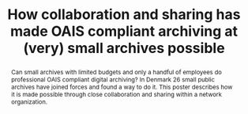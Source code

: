 ---
abstract: Can small archives with limited budgets and only a handful of employees
  do professional OAIS compliant digital archiving? In Denmark 26 small public archives
  have joined forces and found a way to do it. This poster describes how it is made
  possible through close collaboration and sharing within a network organization.
creators:
- Hougaard Edsen Johansen, Kathrine
- Neuhard, Mads
date: null
document_url: https://services.phaidra.univie.ac.at/api/object/o:931128/download
grand_parent: iPRES
institutions: []
keywords:
- kyoto
- poster
landing_page_url: https://phaidra.univie.ac.at/o:931128
language: eng
layout: publication
license: CC BY-SA 4.0 International
notes_url: null
parent: iPRES 2017
presentation_url: null
size: 74386
source_name: iPRES
title: How collaboration and sharing has made OAIS compliant archiving at (very) small
  archives possible
type: poster
year: 2017
---